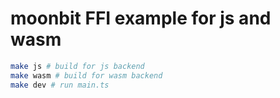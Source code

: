 # moonbit FFI example for js and wasm


```bash
make js # build for js backend
make wasm # build for wasm backend 
make dev # run main.ts
```